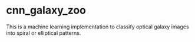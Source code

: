 # cnn_galaxy_zoo
This is a machine learning implementation to classify optical galaxy images into spiral or elliptical patterns.
